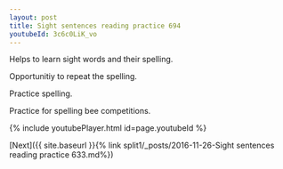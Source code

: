 ```yaml
---
layout: post
title: Sight sentences reading practice 694
youtubeId: 3c6c0LiK_vo
---
```

 
 
Helps to learn sight words and their spelling.

Opportunitiy to repeat the spelling. 

Practice spelling. 
 
Practice for spelling bee competitions. 
 
{% include youtubePlayer.html id=page.youtubeId %}
 
 

[Next]({{ site.baseurl }}{% link  split1/_posts/2016-11-26-Sight sentences reading practice 633.md%})
 
